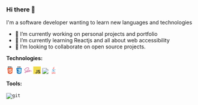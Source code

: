 ### Hi there 👋

I'm a software developer wanting to learn new languages and technologies

- 🔭 I’m currently working on personal projects and portfolio
- 🌱 I’m currently learning Reactjs and all about web accessibility
- 🚀 I’m looking to collaborate on open source projects.

**Technologies:**  

<code><img src="https://raw.githubusercontent.com/devicons/devicon/master/icons/html5/html5-original-wordmark.svg" height="20"/></code>
<code><img src="https://raw.githubusercontent.com/devicons/devicon/master/icons/css3/css3-original-wordmark.svg" height="20"/></code>
<code><img src="https://raw.githubusercontent.com/devicons/devicon/master/icons/sass/sass-original.svg" height="20"/></code>
<code><img height="20" src="https://raw.githubusercontent.com/github/explore/80688e429a7d4ef2fca1e82350fe8e3517d3494d/topics/javascript/javascript.png"></code>
<code><img src="https://api.iconify.design/vscode-icons:file-type-reactjs.svg" height="20"/></code>
<code><img src="https://raw.githubusercontent.com/devicons/devicon/master/icons/java/java-original-wordmark.svg" height="20"/></code>

**Tools:**

<code><img src="https://www.vectorlogo.zone/logos/git-scm/git-scm-icon.svg" alt="git" height="20"/></code>
